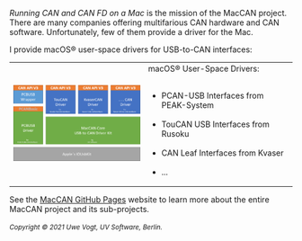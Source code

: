 _Running CAN and CAN FD on a Mac_ is the mission of the MacCAN project.
There are many companies offering multifarious CAN hardware and CAN software.
Unfortunately, few of them provide a driver for the Mac.

I provide macOS® user-space drivers for USB-to-CAN interfaces:

<table>
<tr>
<td>
<a title="CAN API V3 on macOS® (Copyright © 2012-2021 by UV Software, Berlin)" href"https://github.com/mac-can/mac-can/blob/main/images/canapi_macos.png"><img src="https://github.com/mac-can/mac-can/blob/main/images/canapi_macos.png" alt="CAN API V3 on macOS®" width=300px></a>
</td>
<td>
macOS® User-Space Drivers:
<br/><br/>
<ul>
<li><a href"https://github.com/mac-can/PCBUSB-Library">PCAN-USB Interfaces</a> from PEAK-System</li><br/>
<li><a href"https://github.com/mac-can/RusokuCAN">TouCAN USB Interfaces</a> from Rusoku</li><br/>
<li><a href"https://github.com/mac-can/MacCAN-KvaserCAN">CAN Leaf Interfaces</a> from Kvaser</li><br/>
<li>...</li>
</ul>
</td>
</tr>
</table>

See the [MacCAN GitHub Pages](https://mac-can.github.io/) website to learn more about the entire MacCAN project and its sub-projects.

<small><em>Copyright &copy; 2021 Uwe Vogt, UV Software, Berlin.</em></small>
